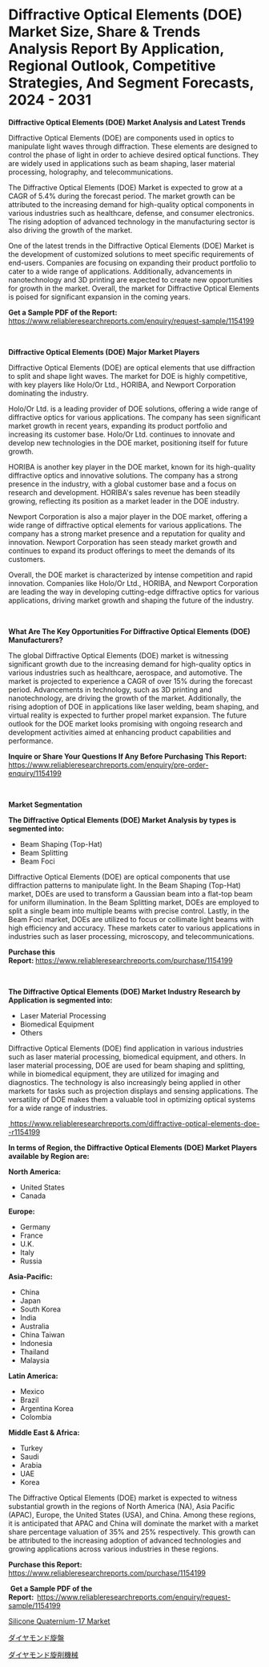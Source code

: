 <p><h1>Diffractive Optical Elements (DOE) Market Size, Share & Trends Analysis Report By Application, Regional Outlook, Competitive Strategies, And Segment Forecasts, 2024 - 2031</h1></p><p><strong>Diffractive Optical Elements (DOE) Market Analysis and Latest Trends</strong></p>
<p><p>Diffractive Optical Elements (DOE) are components used in optics to manipulate light waves through diffraction. These elements are designed to control the phase of light in order to achieve desired optical functions. They are widely used in applications such as beam shaping, laser material processing, holography, and telecommunications.</p><p>The Diffractive Optical Elements (DOE) Market is expected to grow at a CAGR of 5.4% during the forecast period. The market growth can be attributed to the increasing demand for high-quality optical components in various industries such as healthcare, defense, and consumer electronics. The rising adoption of advanced technology in the manufacturing sector is also driving the growth of the market.</p><p>One of the latest trends in the Diffractive Optical Elements (DOE) Market is the development of customized solutions to meet specific requirements of end-users. Companies are focusing on expanding their product portfolio to cater to a wide range of applications. Additionally, advancements in nanotechnology and 3D printing are expected to create new opportunities for growth in the market. Overall, the market for Diffractive Optical Elements is poised for significant expansion in the coming years.</p></p>
<p><strong>Get a Sample PDF of the Report:&nbsp;</strong> <a href="https://www.reliableresearchreports.com/enquiry/request-sample/1154199">https://www.reliableresearchreports.com/enquiry/request-sample/1154199</a></p>
<p>&nbsp;</p>
<p><strong>Diffractive Optical Elements (DOE) Major Market Players</strong></p>
<p><p>Diffractive Optical Elements (DOE) are optical elements that use diffraction to split and shape light waves. The market for DOE is highly competitive, with key players like Holo/Or Ltd., HORIBA, and Newport Corporation dominating the industry. </p><p>Holo/Or Ltd. is a leading provider of DOE solutions, offering a wide range of diffractive optics for various applications. The company has seen significant market growth in recent years, expanding its product portfolio and increasing its customer base. Holo/Or Ltd. continues to innovate and develop new technologies in the DOE market, positioning itself for future growth.</p><p>HORIBA is another key player in the DOE market, known for its high-quality diffractive optics and innovative solutions. The company has a strong presence in the industry, with a global customer base and a focus on research and development. HORIBA's sales revenue has been steadily growing, reflecting its position as a market leader in the DOE industry.</p><p>Newport Corporation is also a major player in the DOE market, offering a wide range of diffractive optical elements for various applications. The company has a strong market presence and a reputation for quality and innovation. Newport Corporation has seen steady market growth and continues to expand its product offerings to meet the demands of its customers.</p><p>Overall, the DOE market is characterized by intense competition and rapid innovation. Companies like Holo/Or Ltd., HORIBA, and Newport Corporation are leading the way in developing cutting-edge diffractive optics for various applications, driving market growth and shaping the future of the industry.</p></p>
<p>&nbsp;</p>
<p><strong>What Are The Key Opportunities For Diffractive Optical Elements (DOE) Manufacturers?</strong></p>
<p><p>The global Diffractive Optical Elements (DOE) market is witnessing significant growth due to the increasing demand for high-quality optics in various industries such as healthcare, aerospace, and automotive. The market is projected to experience a CAGR of over 15% during the forecast period. Advancements in technology, such as 3D printing and nanotechnology, are driving the growth of the market. Additionally, the rising adoption of DOE in applications like laser welding, beam shaping, and virtual reality is expected to further propel market expansion. The future outlook for the DOE market looks promising with ongoing research and development activities aimed at enhancing product capabilities and performance.</p></p>
<p><strong>Inquire or Share Your Questions If Any Before Purchasing This Report:</strong> <a href="https://www.reliableresearchreports.com/enquiry/pre-order-enquiry/1154199">https://www.reliableresearchreports.com/enquiry/pre-order-enquiry/1154199</a></p>
<p>&nbsp;</p>
<p><strong>Market Segmentation</strong></p>
<p><strong>The Diffractive Optical Elements (DOE) Market Analysis by types is segmented into:</strong></p>
<p><ul><li>Beam Shaping (Top-Hat)</li><li>Beam Splitting</li><li>Beam Foci</li></ul></p>
<p><p>Diffractive Optical Elements (DOE) are optical components that use diffraction patterns to manipulate light. In the Beam Shaping (Top-Hat) market, DOEs are used to transform a Gaussian beam into a flat-top beam for uniform illumination. In the Beam Splitting market, DOEs are employed to split a single beam into multiple beams with precise control. Lastly, in the Beam Foci market, DOEs are utilized to focus or collimate light beams with high efficiency and accuracy. These markets cater to various applications in industries such as laser processing, microscopy, and telecommunications.</p></p>
<p><strong>Purchase this Report:&nbsp;</strong><a href="https://www.reliableresearchreports.com/purchase/1154199">https://www.reliableresearchreports.com/purchase/1154199</a></p>
<p>&nbsp;</p>
<p><strong>The Diffractive Optical Elements (DOE) Market Industry Research by Application is segmented into:</strong></p>
<p><ul><li>Laser Material Processing</li><li>Biomedical Equipment</li><li>Others</li></ul></p>
<p><p>Diffractive Optical Elements (DOE) find application in various industries such as laser material processing, biomedical equipment, and others. In laser material processing, DOE are used for beam shaping and splitting, while in biomedical equipment, they are utilized for imaging and diagnostics. The technology is also increasingly being applied in other markets for tasks such as projection displays and sensing applications. The versatility of DOE makes them a valuable tool in optimizing optical systems for a wide range of industries.</p></p>
<p><a href="https://www.reliableresearchreports.com/diffractive-optical-elements-doe--r1154199">&nbsp;https://www.reliableresearchreports.com/diffractive-optical-elements-doe--r1154199</a></p>
<p><strong>In terms of Region, the Diffractive Optical Elements (DOE) Market Players available by Region are:</strong></p>
<p>
    <p> <strong> North America: </strong>
        <ul>
            <li>United States</li>
            <li>Canada</li>
        </ul>
        </p> 
    <p> <strong> Europe: </strong>
        <ul>
            <li>Germany</li>
            <li>France</li>
            <li>U.K.</li>
            <li>Italy</li>
            <li>Russia</li>
        </ul>
        </p> 
    <p> <strong> Asia-Pacific: </strong>
        <ul>
            <li>China</li>
            <li>Japan</li>
            <li>South Korea</li>
            <li>India</li>
            <li>Australia</li>
            <li>China Taiwan</li>
            <li>Indonesia</li>
            <li>Thailand</li>
            <li>Malaysia</li>
        </ul>
        </p> 
    <p> <strong> Latin America: </strong>
        <ul>
            <li>Mexico</li>
            <li>Brazil</li>
            <li>Argentina Korea</li>
            <li>Colombia</li>
        </ul>
        </p> 
    <p> <strong> Middle East & Africa: </strong>
        <ul>
            <li>Turkey</li>
            <li>Saudi</li>
            <li>Arabia</li>
            <li>UAE</li>
            <li>Korea</li>
        </ul>
    </p>
    </p>
<p><p>The Diffractive Optical Elements (DOE) market is expected to witness substantial growth in the regions of North America (NA), Asia Pacific (APAC), Europe, the United States (USA), and China. Among these regions, it is anticipated that APAC and China will dominate the market with a market share percentage valuation of 35% and 25% respectively. This growth can be attributed to the increasing adoption of advanced technologies and growing applications across various industries in these regions.</p></p>
<p><strong>Purchase this Report: </strong><a href="https://www.reliableresearchreports.com/purchase/1154199">https://www.reliableresearchreports.com/purchase/1154199</a></p>
<p>&nbsp;<strong>Get a Sample PDF of the Report:&nbsp;&nbsp;</strong><a href="https://www.reliableresearchreports.com/enquiry/request-sample/1154199">https://www.reliableresearchreports.com/enquiry/request-sample/1154199</a></p>
<p><strong></strong></p>
<p><p><a href="https://eight-handstand-8fb.notion.site/Silicone-Quaternium-17-Market-Analysis-Its-CAGR-Market-Segmentation-and-Global-Industry-Overview-cca2b2cd2d2a4a4e904df511c47c88a6">Silicone Quaternium-17 Market</a></p><p><a href="https://github.com/RaeJenkins1952/Market-Research-Report-List-1/blob/main/310546946154.md">ダイヤモンド旋盤</a></p><p><a href="https://github.com/andrade7361/Market-Research-Report-List-1/blob/main/951436146153.md">ダイヤモンド旋削機械</a></p></p>